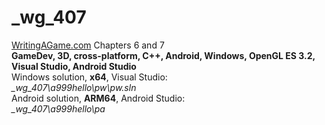 # _wg_407
<a href="https://writingagame.com/">WritingAGame.com</a> Chapters 6 and 7
<br />
<b>GameDev, 3D, cross-platform, C++, Android, Windows, OpenGL ES 3.2, Visual Studio, Android Studio</b>
<br />
Windows solution, <b>x64</b>, Visual Studio: <br />
<i>_wg_407\a999hello\pw\pw.sln</i>
<br />
Android solution, <b>ARM64</b>, Android Studio: <br />
<i>_wg_407\a999hello\pa</i>
<br />
